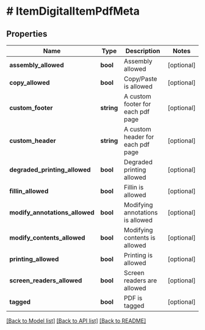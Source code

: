 # # ItemDigitalItemPdfMeta

## Properties

Name | Type | Description | Notes
------------ | ------------- | ------------- | -------------
**assembly_allowed** | **bool** | Assembly allowed | [optional]
**copy_allowed** | **bool** | Copy/Paste is allowed | [optional]
**custom_footer** | **string** | A custom footer for each pdf page | [optional]
**custom_header** | **string** | A custom header for each pdf page | [optional]
**degraded_printing_allowed** | **bool** | Degraded printing allowed | [optional]
**fillin_allowed** | **bool** | Fillin is allowed | [optional]
**modify_annotations_allowed** | **bool** | Modifying annotations is allowed | [optional]
**modify_contents_allowed** | **bool** | Modifying contents is allowed | [optional]
**printing_allowed** | **bool** | Printing is allowed | [optional]
**screen_readers_allowed** | **bool** | Screen readers are allowed | [optional]
**tagged** | **bool** | PDF is tagged | [optional]

[[Back to Model list]](../../README.md#models) [[Back to API list]](../../README.md#endpoints) [[Back to README]](../../README.md)
